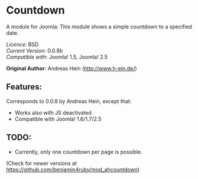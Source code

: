 Countdown
=========

A module for Joomla: This module shows a simple countdown to a specified date.

*Licence*: BSD<br>
*Current Version*: 0.0.8b<br>
*Compatible with*: Joomla! 1.5, Joomla! 2.5

__Original Author__: Andreas Hein (http://www.h-ein.de/)

Features:
---------
Corresponds to 0.0.8 by Andreas Hein, except that:

- Works also with JS deactivated
- Compatible with Joomla! 1.6/1.7/2.5

TODO:
-----
- Currently, only one countdown per page is possible.

(Check for newer versions at https://github.com/benjamin4ruby/mod_ahcountdown)
